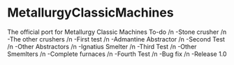 # MetallurgyClassicMachines
The official port for Metallurgy Classic Machines
To-do /n
-Stone crusher /n
-The other crushers /n
-First test /n
-Admantine Abstractor /n
-Second Test /n
-Other Abstractors /n
-Ignatius Smelter /n
-Third Test /n
-Other Smemlters /n
-Complete furnaces /n
-Fourth Test /n
-Bug fix /n
-Release 1.0
